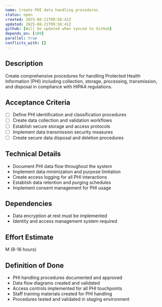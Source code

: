 ```yaml
---
name: Create PHI data handling procedures
status: open
created: 2025-08-21T09:58:41Z
updated: 2025-08-21T09:58:41Z
github: [Will be updated when synced to GitHub]
depends_on: [109]
parallel: true
conflicts_with: []
---
```


## Description
Create comprehensive procedures for handling Protected Health Information (PHI) including collection, storage, processing, transmission, and disposal in compliance with HIPAA regulations.

## Acceptance Criteria
- [ ] Define PHI identification and classification procedures
- [ ] Create data collection and validation workflows
- [ ] Establish secure storage and access protocols
- [ ] Implement data transmission security measures
- [ ] Create secure data disposal and deletion procedures

## Technical Details
- Document PHI data flow throughout the system
- Implement data minimization and purpose limitation
- Create access logging for all PHI interactions
- Establish data retention and purging schedules
- Implement consent management for PHI usage

## Dependencies
- Data encryption at rest must be implemented
- Identity and access management system required

## Effort Estimate
M (8-16 hours)

## Definition of Done
- PHI handling procedures documented and approved
- Data flow diagrams created and validated
- Access controls implemented for all PHI touchpoints
- Staff training materials created for PHI handling
- Procedures tested and validated in staging environment